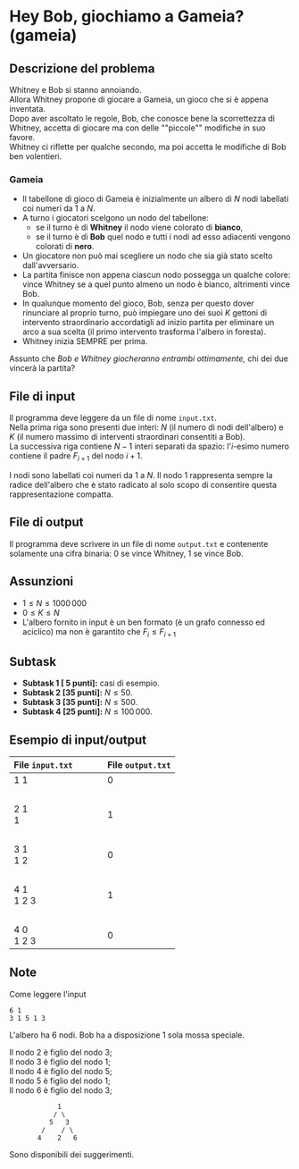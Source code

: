 # Hey Bob, giochiamo a Gameia? (gameia)

## Descrizione del problema
Whitney e Bob si stanno annoiando.  
Allora Whitney propone di giocare a Gameia, un gioco che si è appena inventata.  
Dopo aver ascoltato le regole, Bob, che conosce bene la scorrettezza di Whitney, accetta di giocare ma con delle ""piccole"" modifiche in suo favore.  
Whitney ci riflette per qualche secondo, ma poi accetta le modifiche di Bob ben volentieri.  

### Gameia
- Il tabellone di gioco di Gameia è inizialmente un albero di $N$ nodi labellati coi numeri da $1$ a $N$.
- A turno i giocatori scelgono un nodo del tabellone:
  - se il turno è di **Whitney** il nodo viene colorato di **bianco**,
  - se il turno è di **Bob** quel nodo e tutti i nodi ad esso adiacenti vengono colorati di **nero**.
- Un giocatore non può mai scegliere un nodo che sia già stato scelto dall'avversario.
- La partita finisce non appena ciascun nodo possegga un qualche colore: vince Whitney se a quel punto almeno un nodo è bianco, altrimenti vince Bob.
- In qualunque momento del gioco, Bob, senza per questo dover rinunciare al proprio turno,
  può impiegare uno dei suoi $K$ gettoni di intervento straordinario accordatigli ad inizio partita
  per eliminare un arco a sua scelta (il primo intervento trasforma l'albero in foresta).
- Whitney inizia SEMPRE per prima.

Assunto che _Bob e Whitney giocheranno entrambi ottimamente,_ chi dei due vincerà la partita?

## File di input

Il programma deve leggere da un file di nome `input.txt`.  
Nella prima riga sono presenti due interi: $N$ (il numero di nodi dell'albero) e $K$ (il numero massimo di interventi straordinari consentiti a Bob).  
La successiva riga contiene $N - 1$ interi separati da spazio: l'$i$-esimo numero contiene il padre $F_{i+1}$ del nodo $i+1$.

I nodi sono labellati coi numeri da $1$ a $N$. Il nodo $1$ rappresenta sempre la radice dell'albero che è stato radicato al solo scopo di consentire questa rappresentazione compatta.

## File di output

Il programma deve scrivere in un file di nome `output.txt`
e contenente solamente una cifra binaria: $0$ se vince Whitney, $1$ se vince Bob.


## Assunzioni

* $1 \leq N \leq 1000\, 000$
* $0 \leq K \leq N$
* L'albero fornito in input è un ben formato (è un grafo connesso ed aciclico) ma non è garantito che $F_i \leq F_{i+1}$

## Subtask

- **Subtask 1 \[ 5 punti\]:** casi di esempio.
- **Subtask 2 \[35 punti\]:** $N \leq 50$.
- **Subtask 3 \[35 punti\]:** $N \leq 500$.
- **Subtask 4 \[25 punti\]:** $N \leq 100\,000$.


## Esempio di input/output

| File `input.txt` | &nbsp;&nbsp;&nbsp;&nbsp;&nbsp;&nbsp;&nbsp; | File `output.txt` |
| :--------------- | :----------------------------------------: | :---------------- |
| 1 1<br>          |                   &nbsp;                   | 0                 |
| &nbsp;           |                   &nbsp;                   | &nbsp;            |
| 2 1<br>1         |                   &nbsp;                   | 1                 |
| &nbsp;           |                   &nbsp;                   | &nbsp;            |
| 3 1<br>1 2       |                   &nbsp;                   | 0                 |
| &nbsp;           |                   &nbsp;                   | &nbsp;            |
| 4 1<br>1 2 3     |                   &nbsp;                   | 1                 |
| &nbsp;           |                   &nbsp;                   | &nbsp;            |
| 4 0<br>1 2 3     |                   &nbsp;                   | 0                 |
## Note
Come leggere l'input

```
6 1
3 1 5 1 3
```
L'albero ha $6$ nodi. Bob ha a disposizione $1$ sola mossa speciale.

Il nodo $2$ è figlio del nodo $3$;  
Il nodo $3$ è figlio del nodo $1$;  
Il nodo $4$ è figlio del nodo $5$;  
Il nodo $5$ è figlio del nodo $1$;  
Il nodo $6$ è figlio del nodo $3$;

```
            1
           / \
          5   3
        /    / \
       4    2   6

```

Sono disponibili dei suggerimenti.
